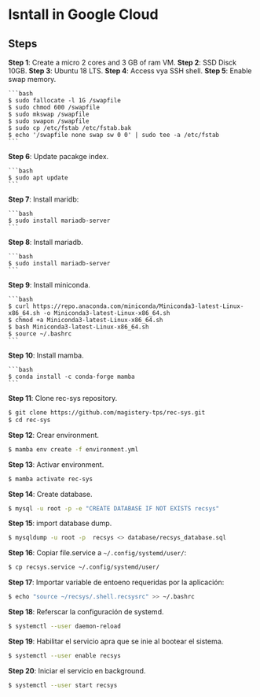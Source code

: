 # Isntall in Google Cloud

## Steps


**Step 1**: Create a micro 2 cores and 3 GB of ram VM.
**Step 2**: SSD Disck 10GB.
**Step 3**: Ubuntu 18 LTS.
**Step 4**: Access vya SSH shell.
**Step 5**: Enable swap memory.

    ```bash
    $ sudo fallocate -l 1G /swapfile
    $ sudo chmod 600 /swapfile
    $ sudo mkswap /swapfile
    $ sudo swapon /swapfile
    $ sudo cp /etc/fstab /etc/fstab.bak
    $ echo '/swapfile none swap sw 0 0' | sudo tee -a /etc/fstab
    ```
**Step 6**: Update pacakge index.

    ```bash
    $ sudo apt update
    ```

**Step 7**: Install maridb:

    ```bash
    $ sudo install mariadb-server
    ```

**Step 8**: Install mariadb.

    ```bash
    $ sudo install mariadb-server
    ```

**Step 9**: Install miniconda.

    ```bash
    $ curl https://repo.anaconda.com/miniconda/Miniconda3-latest-Linux-x86_64.sh -o Miniconda3-latest-Linux-x86_64.sh
    $ chmod +a Miniconda3-latest-Linux-x86_64.sh
    $ bash Miniconda3-latest-Linux-x86_64.sh
    $ source ~/.bashrc
    ```

**Step 10**: Install mamba.

    ```bash
    $ conda install -c conda-forge mamba
    ```

**Step 11**: Clone rec-sys repository.

```bash
$ git clone https://github.com/magistery-tps/rec-sys.git
$ cd rec-sys
```

**Step 12**: Crear environment.

```bash
$ mamba env create -f environment.yml
```

**Step 13**: Activar environment.

```bash
$ mamba activate rec-sys
```

**Step 14**: Create database.

```bash
$ mysql -u root -p -e "CREATE DATABASE IF NOT EXISTS recsys"
```

**Step 15**: import database dump.

```bash
$ mysqldump -u root -p  recsys <> database/recsys_database.sql
```

**Step 16**: Copiar file.service a `~/.config/systemd/user/`:

```bash
$ cp recsys.service ~/.config/systemd/user/
```

**Step 17**: Importar variable de entoeno requeridas por la aplicación:

```bash
$ echo "source ~/recsys/.shell.recsysrc" >> ~/.bashrc
```

**Step 18**: Referscar la configuración de systemd.

```bash
$ systemctl --user daemon-reload
```

**Step 19**: Habilitar el servicio apra que se inie al bootear el sistema.

```bash
$ systemctl --user enable recsys
```

**Step 20**: Iniciar el servicio en background.

```bash
$ systemctl --user start recsys
```